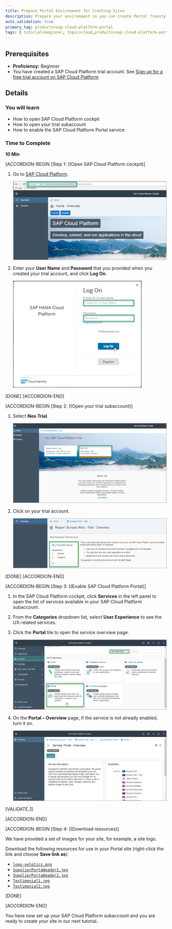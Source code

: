 ```yaml
---
title: Prepare Portal Environment for Creating Sites
description: Prepare your environment so you can create Portal freestyle sites.
auto_validation: true
primary_tag: products>sap-cloud-platform-portal
tags: [ tutorial>beginner, topic>cloud,products>sap-cloud-platform-portal ]
---
```


## Prerequisites  
 - **Proficiency:** Beginner
 - You have created a SAP Cloud Platform trial account. See [Sign up for a free trial account on SAP Cloud Platform](https://developers.sap.com/tutorials/hcp-create-trial-account.html).

## Details
### You will learn  
  - How to open SAP Cloud Platform cockpit
  - How to open your trial subaccount
  - How to enable the SAP Cloud Platform Portal service

### Time to Complete
**10 Min**

[ACCORDION-BEGIN [Step 1: ](Open SAP Cloud Platform cockpit)]

1. Go to [SAP Cloud Platform](https://account.hanatrial.ondemand.com/).

    ![Log on screen](1-log-on-HCP.png)

2. Enter your **User Name** and **Password** that you provided when you created your trial account, and click **Log On**.

    ![User name and password](2-user-name-and-password.png)

[DONE]
[ACCORDION-END]

[ACCORDION-BEGIN
[Step 2: ](Open your trial subaccount)]

1. Select **Neo Trial**.

    ![Neo trial](3-neo-trial.png)

2. Click on your trial account.

    ![Open trial account](4-open-trial-account.png)

[DONE]
[ACCORDION-END]

[ACCORDION-BEGIN [Step 3: ](Enable SAP Cloud Platform Portal)]

1. In the SAP Cloud Platform cockpit, click **Services** in the left panel to open the list of services available in your SAP Cloud Platform subaccount.

2. From the **Categories** dropdown list, select **User Experience** to see the UX-related services.

3. Click the **Portal** tile to open the service overview page.

    ![Enable services](2-enable-services.png)

4. On the **Portal – Overview** page, if the service is not already enabled, turn it on.

    ![Portal Overview Page](1-portal-overview-page.png)

[VALIDATE_1]

[ACCORDION-END]

  [ACCORDION-BEGIN [Step 4: ](Download resources)]

We have provided a set of images for your site, for example, a site logo.

Download the following resources for use in your Portal site (right-click the link and choose **Save link as**):

  - [`logo-velotics.png`](https://raw.githubusercontent.com/SAPDocuments/Tutorials/master/tutorials/cp-portal-getting-started/resources/logo-velotics.png)
  - [`SupplierPortaHeader1.jpg`](https://raw.githubusercontent.com/SAPDocuments/Tutorials/master/tutorials/cp-portal-getting-started/resources/SupplierPortaHeader1.jpg)
  - [`SupplierPortaHeader2.jpg`](https://raw.githubusercontent.com/SAPDocuments/Tutorials/master/tutorials/cp-portal-getting-started/resources/SupplierPortaHeader2.jpg)
  - [`Testimonial1.jpg`](https://raw.githubusercontent.com/SAPDocuments/Tutorials/master/tutorials/cp-portal-getting-started/resources/Testimonial1.jpg)
  - [`Testimonial2.jpg`](https://raw.githubusercontent.com/SAPDocuments/Tutorials/master/tutorials/cp-portal-getting-started/resources/Testimonial2.jpg)

[DONE]

[ACCORDION-END]

You have now set up your SAP Cloud Platform subaccount and you are ready to create your site in our next tutorial.
